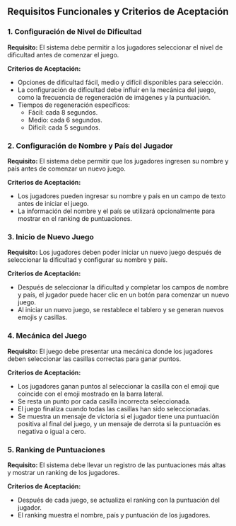 ## Requisitos Funcionales y Criterios de Aceptación

### 1. Configuración de Nivel de Dificultad

**Requisito:** El sistema debe permitir a los jugadores seleccionar el nivel de dificultad antes de comenzar el juego.

**Criterios de Aceptación:**
- Opciones de dificultad fácil, medio y difícil disponibles para selección.
- La configuración de dificultad debe influir en la mecánica del juego, como la frecuencia de regeneración de imágenes y la puntuación.
- Tiempos de regeneración específicos:
  - Fácil: cada 8 segundos.
  - Medio: cada 6 segundos.
  - Difícil: cada 5 segundos.

### 2. Configuración de Nombre y País del Jugador

**Requisito:** El sistema debe permitir que los jugadores ingresen su nombre y país antes de comenzar un nuevo juego.

**Criterios de Aceptación:**
- Los jugadores pueden ingresar su nombre y país en un campo de texto antes de iniciar el juego.
- La información del nombre y el país se utilizará opcionalmente para mostrar en el ranking de puntuaciones.

### 3. Inicio de Nuevo Juego

**Requisito:** Los jugadores deben poder iniciar un nuevo juego después de seleccionar la dificultad y configurar su nombre y país.

**Criterios de Aceptación:**
- Después de seleccionar la dificultad y completar los campos de nombre y país, el jugador puede hacer clic en un botón para comenzar un nuevo juego.
- Al iniciar un nuevo juego, se restablece el tablero y se generan nuevos emojis y casillas.

### 4. Mecánica del Juego

**Requisito:** El juego debe presentar una mecánica donde los jugadores deben seleccionar las casillas correctas para ganar puntos.

**Criterios de Aceptación:**
- Los jugadores ganan puntos al seleccionar la casilla con el emoji que coincide con el emoji mostrado en la barra lateral.
- Se resta un punto por cada casilla incorrecta seleccionada.
- El juego finaliza cuando todas las casillas han sido seleccionadas.
- Se muestra un mensaje de victoria si el jugador tiene una puntuación positiva al final del juego, y un mensaje de derrota si la puntuación es negativa o igual a cero.

### 5. Ranking de Puntuaciones

**Requisito:** El sistema debe llevar un registro de las puntuaciones más altas y mostrar un ranking de los jugadores.

**Criterios de Aceptación:**
- Después de cada juego, se actualiza el ranking con la puntuación del jugador.
- El ranking muestra el nombre, país y puntuación de los jugadores.

